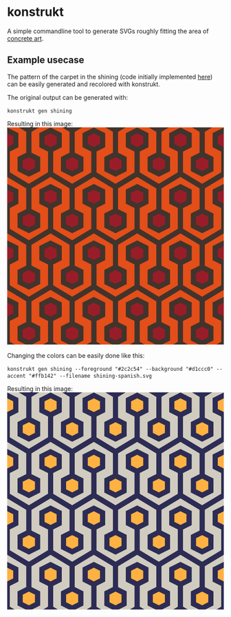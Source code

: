 # konstrukt

A simple commandline tool to generate SVGs roughly fitting the area of [concrete art](https://en.wikipedia.org/wiki/Concrete_art).

## Example usecase

The pattern of the carpet in the shining (code initially implemented [here](https://github.com/ajstarks/svgo-workshop/blob/master/code/svgplay-samples/shining.go)) can be easily generated and recolored with konstrukt.

The original output can be generated with:
```
konstrukt gen shining
```
Resulting in this image:
![Shining](samples/shining.svg)

Changing the colors can be easily done like this:
```
konstrukt gen shining --foreground "#2c2c54" --background "#d1ccc0" --accent "#ffb142" --filename shining-spanish.svg
```
Resulting in this image:
![Shining Spanish color inspiration](samples/shining-spanish.svg)
